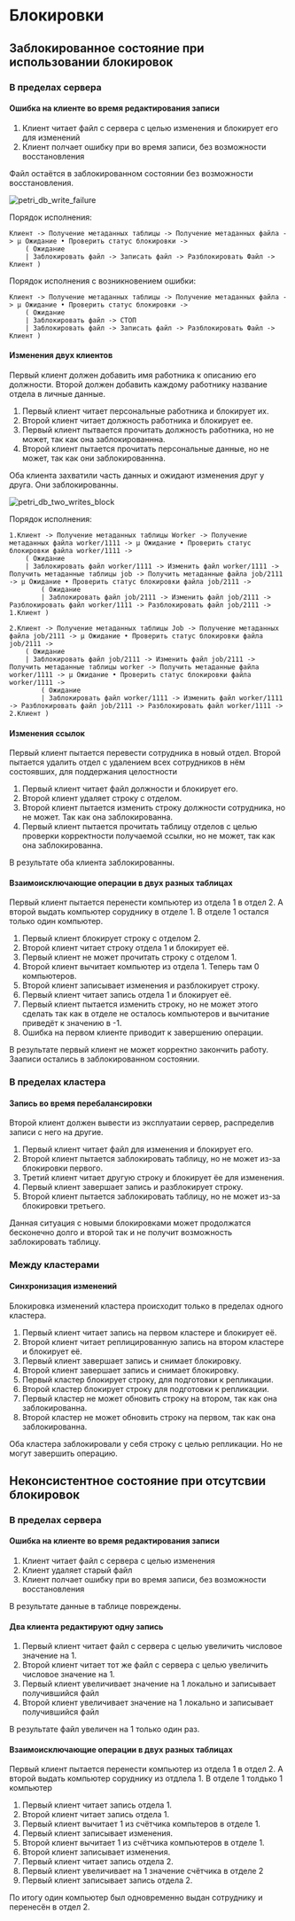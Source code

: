 Блокировки
========================

## Заблокированное состояние при использовании блокировок
### В пределах сервера
#### Ошибка на клиенте во время редактирования записи
1. Клиент читает файл с сервера с целью изменения и блокирует его для изменений
2. Клиент полчает ошибку при во время записи, без возможности восстановления

Файл остаётся в заблокированном состоянии без возможности восстановления.

![petri_db_write_failure](../media/petri_db-%D0%97%D0%B0%D0%BF%D0%B8%D1%81%D1%8C%20%D1%84%D0%B0%D0%B9%D0%BB%D0%B0.png)

Порядок исполнения:
```
Клиент -> Получение метаданных таблицы -> Получение метаданных файла -> μ Ожидание • Проверить статус блокировки ->
    ( Ожидание
    | Заблокировать файл -> Записать файл -> Разблокировать Файл -> Клиент )
```
Порядок исполнения с возникновением ошибки:
```
Клиент -> Получение метаданных таблицы -> Получение метаданных файла -> μ Ожидание • Проверить статус блокировки ->
    ( Ожидание
    | Заблокировать файл -> СТОП
    | Заблокировать файл -> Записать файл -> Разблокировать Файл -> Клиент )
```

#### Изменения двух клиентов
Первый клиент должен добавить имя работника к описанию его должности. Второй должен добавить каждому работнику название отдела в личные данные.

1. Первый клиент читает персональные работника и блокирует их.
2. Второй клиент читает должность работника и блокирует ее.
3. Первый клиент пытвается прочитать должность работника, но не может, так как она заблокированнна.
4. Второй клиент пытается прочитать персональные данные, но не может, так как они заблокированнна.

Оба клиента захватили часть данных и ожидают изменения друг у друга. Они заблокированны.

![petri_db_two_writes_block](../media/petri_db-%D0%94%D0%B2%D0%B5%20%D0%B7%D0%B0%D0%BF%D0%B8%D1%81%D0%B8.png)

Порядок исполнения:
```
1.Клиент -> Получение метаданных таблицы Worker -> Получение метаданных файла worker/1111 -> μ Ожидание • Проверить статус блокировки файла worker/1111 ->
    ( Ожидание
    | Заблокировать файл worker/1111 -> Изменить файл worker/1111 -> Получить метаданные таблицы job -> Получить метаданные файла job/2111 -> μ Ожидание • Проверить статус блокировки файла job/2111 ->
        ( Ожидание
        | Заблокировать файл job/2111 -> Изменить файл job/2111 -> Разблокировать файл worker/1111 -> Разблокировать файл job/2111 -> 1.Клиент )
```

```
2.Клиент -> Получение метаданных таблицы Job -> Получение метаданных файла job/2111 -> μ Ожидание • Проверить статус блокировки файла job/2111 ->
    ( Ожидание
    | Заблокировать файл job/2111 -> Изменить файл job/2111 -> Получить метаданные таблицы worker -> Получить метаданные файла worker/1111 -> μ Ожидание • Проверить статус блокировки файла worker/1111 ->
        ( Ожидание
        | Заблокировать файл worker/1111 -> Изменить файл worker/1111 -> Разблокировать файл job/2111 -> Разблокировать файл worker/1111 -> 2.Клиент )
```


#### Изменения ссылок
Первый клиент пытается перевести сотрудника в новый отдел. Второй пытается удалить отдел с удалением всех сотрудников в нём состоявших, для поддержания целостности

1. Первый клиент читает файл должности и блокирует его.
2. Второй клиент удаляет строку с отделом.
3. Второй клиент пытается изменить строку должности сотрудника, но не может. Так как она заблокированна.
4. Первый клиент пытается прочитать таблицу отделов с целью проверки корректности получаемой ссылки, но не может, так как она заблокированна.

В результате оба клиента заблокированны.
#### Взаимоисключающие операции в двух разных таблицах
Первый клиент пытается перенести компьютер из отдела 1 в отдел 2. А второй выдать компьютер соруднику в отделе 1. В отделе 1 остался только один компьютер.
1. Первый клиент блокирует строку с отделом 2.
2. Второй клиент читает строку отдела 1 и блокирует её.
3. Первый клиент не может прочитать строку с отделом 1.
4. Второй клиент вычитает компьютер из отдела 1. Теперь там 0 компьютеров.
5. Второй клиент записывает изменения и разблокирует строку.
6. Первый клиент читает запись отдела 1 и блокирует её.
7. Первый клиент пытается изменить строку, но не может этого сделать так как в отделе не осталось компьютеров и вычитание приведёт к значению в -1.
8. Ошибка на первом клиенте приводит к завершению операции.

В результате первый клиент не может корректно закончить работу. Зааписи остались в заблокированном состоянии.
### В пределах кластера
#### Запись во время перебалансировки
Второй клиент должен вывести из эксплуатаии сервер, распределив записи с него на другие.

1. Первый клиент читает файл для изменения и блокирует его.
2. Второй клиент пытается заблокировать таблицу, но не может из-за блокировки первого.
3. Третий клиент читает другую строку и блокирует ёе для изменения.
4. Первый клиент завершает запись и разблокирует строку.
5. Второй клиент пытается заблокировать таблицу, но не может из-за блокировки третьего.

Данная ситуация с новыми блокировками может продолжатся бесконечно долго и второй так и не получит возможность заблокировать таблицу.
### Между кластерами
#### Синхронизация изменений
Блокировка изменений кластера происходит только в пределах одного кластера.
1. Первый клиент читает запись на первом кластере и блокирует её.
2. Второй клиент читает реплицированную запись на втором кластере и блокирует её.
3. Первый клиент завершает запись и снимает блокировку.
4. Второй клиент завершает запись и снимает блокировку.
5. Первый кластер блокирует строку, для подготовки к репликации.
6. Второй кластер блокирует строку для подготовки к репликации.
7. Первый кластер не может обновить строку на втором, так как она заблокированна.
8. Второй кластер не может обновить строку на первом, так как она заблокированна.

Оба кластера заблокировали у себя строку с целью репликации. Но не могут завершить операцию.
## Неконсистентное состояние при отсутсвии блокировок
### В пределах сервера
#### Ошибка на клиенте во время редактирования записи
1. Клиент читает файл с сервера с целью изменения
2. Клиент  удаляет старый файл
3. Клиент полчает ошибку при во время записи, без возможности восстановления

В результате данные в таблице повреждены.
#### Два клиента редактируют одну запись
1. Первый клиент читает файл с сервера с целью увеличить числовое значение на 1.
2. Второй клиент читает тот же файл с сервера с целью увеличить числовое значение на 1.
3. Первый клиент увеличивает значение на 1 локально и записывает получившийся файл
4. Второй клиент увеличивает значение на 1 локально и записывает получившийся файл

В результате файл увеличен на 1 только один раз.

#### Взаимоисключающие операции в двух разных таблицах
Первый клиент пытается перенести компьютер из отдела 1 в отдел 2. А второй выдать компьютер соруднику из отдлела 1. В отделе 1 толдько 1 компьютер
1. Первый клиент читает запись отдела 1.
2. Второй клиент читает запись отдела 1.
3. Первый клиент вычитает 1 из счётчика компьтеров в отделе 1.
4. Первый клиент записывает изменения.
5. Второй клиент вычитает 1 из счётчика компьютеров в отделе 1.
6. Второй клиент записывает изменения.
7. Первый клиент читает запись отдела 2.
8. Первый клиент увеличивает на 1 значение счётчика в отделе 2
9. Первый клиент записывает запись отдела 2.

По итогу один компьютер был одновременно выдан сотруднику и перенесён в отдел 2.